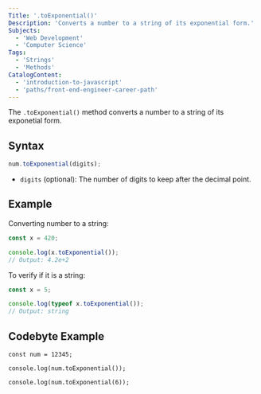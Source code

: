 ```yaml
---
Title: '.toExponential()'
Description: 'Converts a number to a string of its exponential form.'
Subjects:
  - 'Web Development'
  - 'Computer Science'
Tags:
  - 'Strings'
  - 'Methods'
CatalogContent:
  - 'introduction-to-javascript'
  - 'paths/front-end-engineer-career-path'
---
```


The `.toExponential()` method converts a number to a string of its exponetial form.

## Syntax

```js
num.toExponential(digits);
```

- `digits` (optional): The number of digits to keep after the decimal point.

## Example

Converting number to a string:

```js
const x = 420;

console.log(x.toExponential());
// Output: 4.2e+2
```

To verify if it is a string:

```js
const x = 5;

console.log(typeof x.toExponential());
// Output: string
```

## Codebyte Example

```codebyte/js
const num = 12345;

console.log(num.toExponential());

console.log(num.toExponential(6));
```
